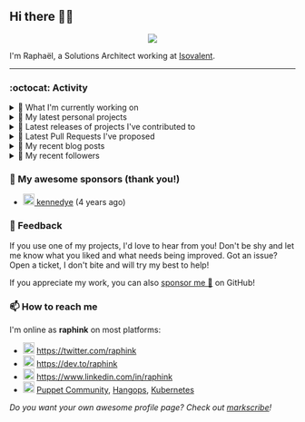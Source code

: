 ## Hi there 👋🏼


<p align="center">
  <a href="https://github.com/ryo-ma/github-profile-trophy"><img src="https://github-profile-trophy.vercel.app/?username=raphink&theme=darkhub&margin-w=15&margin-h=15&no-frame=true&column=5"/></a>
</p>


I'm Raphaël, a Solutions Architect working at [Isovalent](https://github.com/isovalent).

<hr />


### :octocat: Activity

<details>
<summary>👷 What I'm currently working on</summary>

- [raphink/dotfiles](https://github.com/raphink/dotfiles) -  (3 days ago)
- [raphink/scriptoguessr](https://github.com/raphink/scriptoguessr) - A Bible verse localisation game (5 days ago)
- [isovalent/instruqt-go](https://github.com/isovalent/instruqt-go) - A Go library for the Instruqt API (1 month ago)
- [raphink/CV](https://github.com/raphink/CV) - My CV in both LaTeX &amp; web/ajax formats (2 months ago)
- [cloud-native-suisse-romande/governance](https://github.com/cloud-native-suisse-romande/governance) - Organization and Association governance (2 months ago)
</details>

<details>
<summary>🌱 My latest personal projects</summary>

- [raphink/scriptoguessr](https://github.com/raphink/scriptoguessr) - A Bible verse localisation game
- [raphink/inktober](https://github.com/raphink/inktober) - 
- [raphink/divisor-knight](https://github.com/raphink/divisor-knight) - A game to practice finding divisors
- [raphink/juanita](https://github.com/raphink/juanita) - 
- [raphink/picomo](https://github.com/raphink/picomo) - 
</details>

<details>
<summary>🔭 Latest releases of projects I've contributed to</summary>

- [cilium/cilium](https://github.com/cilium/cilium) ([v1.17.0-rc.1](https://github.com/cilium/cilium/releases/tag/v1.17.0-rc.1), 3 days ago) - eBPF-based Networking, Security, and Observability
- [cilium/cilium-cli](https://github.com/cilium/cilium-cli) ([v0.16.23](https://github.com/cilium/cilium-cli/releases/tag/v0.16.23), 5 days ago) - CLI to install, manage &amp; troubleshoot Kubernetes clusters running Cilium
- [isovalent/instruqt-go](https://github.com/isovalent/instruqt-go) ([v1.7.0](https://github.com/isovalent/instruqt-go/releases/tag/v1.7.0), 1 month ago) - A Go library for the Instruqt API
- [cloud-native-suisse-romande/governance](https://github.com/cloud-native-suisse-romande/governance) ([v1.0.0](https://github.com/cloud-native-suisse-romande/governance/releases/tag/v1.0.0), 3 months ago) - Organization and Association governance
- [isovalent/credly-go](https://github.com/isovalent/credly-go) ([v1.0.0](https://github.com/isovalent/credly-go/releases/tag/v1.0.0), 3 months ago) - A Go library for the Credly API
</details>

<details>
<summary>🔨 Latest Pull Requests I've proposed</summary>

- [Add verse navigation for fine selection](https://github.com/raphink/scriptoguessr/pull/4) on [raphink/scriptoguessr](https://github.com/raphink/scriptoguessr) (5 days ago)
- [Refactor hover and click into setPositionSelector](https://github.com/raphink/scriptoguessr/pull/3) on [raphink/scriptoguessr](https://github.com/raphink/scriptoguessr) (5 days ago)
</details>

<details>
<summary>📜 My recent blog posts</summary>

- [How to Automatically Issue Badges for Instruqt Labs](https://dev.to/raphink/how-to-automatically-issue-badges-for-instruqt-labs-18k5) (2 months ago)
- [Streamlining Access to Embedded Instruqt Labs](https://dev.to/raphink/streamlining-access-to-embedded-instruqt-labs-4ph9) (3 months ago)
- [Towards a Modular DevOps Stack](https://dev.to/camptocamp-ops/towards-a-modular-devops-stack-257c) (2 years ago)
- [A 15-year Puppet Journey](https://dev.to/raphink/a-15-year-puppet-journey-4o39) (2 years ago)
- [How to allow dynamic Terraform Provider Configuration](https://dev.to/camptocamp-ops/how-to-allow-dynamic-terraform-provider-configuration-20ik) (3 years ago)
</details>

<details>
<summary>👥 My recent followers</summary>

- [<img src="https://avatars.githubusercontent.com/u/96807742?u=8e0ed2264c3622687d530e50e422c6959b2010d4&amp;v=4" height="20"/> Hacker-Sam-is-here](https://github.com/Hacker-Sam-is-here)
- [<img src="https://avatars.githubusercontent.com/u/184830396?u=d60185ebd9dae0c7751748f0f970e030e9050b42&amp;v=4" height="20"/> mowhn](https://github.com/mowhn)
- [<img src="https://avatars.githubusercontent.com/u/39637206?u=d1d5937f93a6381ff3065b825094030907eddd5a&amp;v=4" height="20"/> Connor9994](https://github.com/Connor9994)
- [<img src="https://avatars.githubusercontent.com/u/72575602?u=ad7c98f855d11ef18db34bcb0ddbb5b7fc768f40&amp;v=4" height="20"/> OfficialCodeVoyage](https://github.com/OfficialCodeVoyage)
- [<img src="https://avatars.githubusercontent.com/u/62658102?u=6c7f3c146146539cfdd56a060856d7b3c541e436&amp;v=4" height="20"/> oneofvalts](https://github.com/oneofvalts)
</details>


### 💚 My awesome sponsors (thank you!)

- [<img src="https://avatars.githubusercontent.com/u/1110127?v=4" height="20"/> kennedye](https://github.com/kennedye) (4 years ago)


### 💬 Feedback

If you use one of my projects, I'd love to hear from you!
Don't be shy and let me know what you liked and what needs being improved.
Got an issue? Open a ticket, I don't bite and will try my best to help!

If you appreciate my work, you can also [sponsor me 💚](https://github.com/sponsors/raphink) on GitHub!


### 📫 How to reach me

I'm online as **raphink** on most platforms:

- <img src="https://raw.githubusercontent.com/FortAwesome/Font-Awesome/master/svgs/brands/twitter.svg" width="20" alt="Twitter" /> https://twitter.com/raphink
- <img src="https://raw.githubusercontent.com/FortAwesome/Font-Awesome/master/svgs/brands/dev.svg" width="20" alt="Blog" /> https://dev.to/raphink
- <img src="https://raw.githubusercontent.com/FortAwesome/Font-Awesome/master/svgs/brands/linkedin.svg" width="20" alt="LinkedIn" /> https://www.linkedin.com/in/raphink
- <img src="https://raw.githubusercontent.com/FortAwesome/Font-Awesome/master/svgs/brands/slack.svg" width="20" alt="Slack" /> [Puppet Community](https://slack.puppet.com/), [Hangops](https://signup.hangops.com/), [Kubernetes](https://slack.k8s.io/)

*Do you want your own awesome profile page? Check out [markscribe](https://github.com/muesli/markscribe)!*

